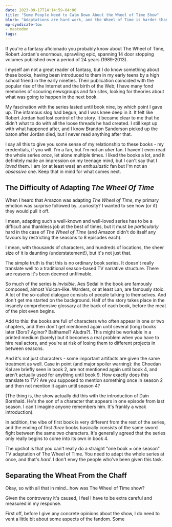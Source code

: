 ```yaml
---
date: 2023-09-17T14:14:59-04:00
title: "Some People Need to Calm Down About the Wheel of Time Show"
blurb: "Adaptations are hard work, and the Wheel of Time is harder than most"
mp-syndicate-to:
- mastodon
tags: 
---
```




If you're a fantasy aficionado you probably know about The Wheel of Time,
Robert Jordan's enormous, sprawling epic, spanning 14 door stopping volumes
published over a period of 24 years (1989-2013).

I myself am not a great reader of fantasy, but I do know something about
these books, having been introduced to them in my early teens by a high
school friend in the early nineties.  Their publication coincided with the
popular rise of the Internet and the birth of the Web; I have many fond
memories of scouring newsgroups and fan sites, looking for theories about
what was going to happen in the next book.

My fascination with the series lasted until book nine, by which point I gave
up.  The infamous slog had begun, and I was knee deep in it.  It felt like
Robert Jordan had lost control of the story.  It became clear to me that he
didn't what to do with all the loose threads he had created.  I still kept
up with what happened after, and I know Brandon Sanderson picked up the
baton after Jordan died, but I never read anything after that.

I say all this to give you some sense of my relationship to these books - my
credentials, if you will.  I'm a fan, but I'm not an *uber* fan.  I haven't
even read the whole series *once*, let alone multiple times.  I liked the
books a lot, and it definitely made an impression on my teenage mind, but I
can't say that I *loved* them.  I am (or at least was) an *enthusiastic* fan
but I'm not an *obsessive* one.  Keep that in mind for what comes next.

## The Difficulty of Adapting *The Wheel Of Time*

When I heard that Amazon was adapting *The Wheel of Time*, my primary
emotion was surprise followed by...curiosity?  I wanted to see how (or if)
they would pull it off.

I mean, adapting such a well-known and well-loved series has to be a
difficult and thankless job at the best of times, but it must be
*particularly* hard in the case of *The Wheel of Time* (and Amazon didn't do
itself any favours by restricting the seasons to 8 episodes each).

I mean, with thousands of characters, and hundreds of locations, the sheer
size of it is daunting (understatement!), but it's not just that.

The simple truth is that this is no ordinary book series.  It doesn't really
translate well to a traditional season-based TV narrative structure. There
are reasons it's been deemed unfilmable.

So much of the series is *invisible*.  Aes Sedai in the book are famously
composed, almost Vulcan-like.  Warders, or at least Lan, are famously stoic.
A lot of the so-called dialogue consists of people talking to themselves.
And don't get me started on the background.  Half of the story takes place
in the insanely comprehensive glossary at the back of each book, before the
meat of the plot even begins.

Add to this: the books are full of characters who often appear in one or two
chapters, and then don't get mentioned again until several (long) books
later (Bors? Aginor? Balthamel? Aludra?).  This might be workable in a
printed medium (barely) but it becomes a real problem when you have to hire
real actors, and you're at risk of losing them to different projects in
between seasons.

And it's not just characters - some important artifacts are given the same
treatment as well.  Case in point (and major spoiler warning): the Choedan
Kal are briefly seen in book 2, are not mentioned again until book 4, and
aren't actually used for anything until book 9.  How exactly does this
translate to TV?  Are you supposed to mention something once in season 2
and then not mention it again until season 4?

(The thing is, the show actually did this with the introduction of Dain
Bornhald.  He's the son of a character that appears in one episode from last
season.  I can't imagine anyone remembers him.  It's frankly a weak
introduction).

In addition, the vibe of first book is very different from the rest of the
series, and the ending of first *three* books basically consists of the same
sword fight between the same two characters.  It's generally agreed that the
series only really begins to come into its own in book 4.

The upshot is that you can't really do a straight "one book = one season" TV
adaptation of The Wheel of Time.  You need to adapt the whole series at
once, and that's *hard*.  I don't envy the people who've been given this
task.

## Separating the Wheat From the Chaff

Okay, so with all that in mind...how was The Wheel of Time show?

Given the controversy it's caused, I feel I have to be extra careful and
measured in my response.

First off, before I give any concrete opinions about the show, I do need to
vent a little bit about some aspects of the fandom.  Some 
